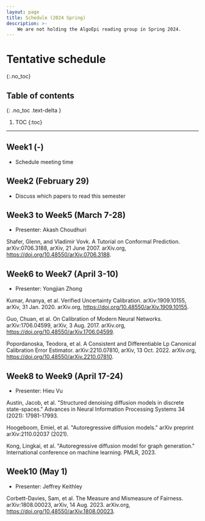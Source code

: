 ```yaml
---
layout: page
title: Schedule (2024 Spring)
description: >-
    We are not holding the AlgoEpi reading group in Spring 2024.
---
```


# Tentative schedule
{:.no_toc}

## Table of contents
{: .no_toc .text-delta }

1. TOC
{:toc}

---

## Week1 (-)

- Schedule meeting time

## Week2 (February 29)

- Discuss which papers to read this semester

## Week3 to Week5 (March 7-28)

- Presenter: Akash Choudhuri

Shafer, Glenn, and Vladimir Vovk. A Tutorial on Conformal Prediction. arXiv:0706.3188, arXiv, 21 June 2007. arXiv.org, https://doi.org/10.48550/arXiv.0706.3188.

## Week6 to Week7 (April 3-10)

- Presenter: Yongjian Zhong

Kumar, Ananya, et al. Verified Uncertainty Calibration. arXiv:1909.10155, arXiv, 31 Jan. 2020. arXiv.org, https://doi.org/10.48550/arXiv.1909.10155.

Guo, Chuan, et al. On Calibration of Modern Neural Networks. arXiv:1706.04599, arXiv, 3 Aug. 2017. arXiv.org, https://doi.org/10.48550/arXiv.1706.04599.

Popordanoska, Teodora, et al. A Consistent and Differentiable Lp Canonical Calibration Error Estimator. arXiv:2210.07810, arXiv, 13 Oct. 2022. arXiv.org, https://doi.org/10.48550/arXiv.2210.07810.

## Week8 to Week9 (April 17-24)

- Presenter: Hieu Vu

Austin, Jacob, et al. "Structured denoising diffusion models in discrete state-spaces." Advances in Neural Information Processing Systems 34 (2021): 17981-17993.

Hoogeboom, Emiel, et al. "Autoregressive diffusion models." arXiv preprint arXiv:2110.02037 (2021).

Kong, Lingkai, et al. "Autoregressive diffusion model for graph generation." International conference on machine learning. PMLR, 2023.

## Week10 (May 1)

- Presenter: Jeffrey Keithley

Corbett-Davies, Sam, et al. The Measure and Mismeasure of Fairness. arXiv:1808.00023, arXiv, 14 Aug. 2023. arXiv.org, https://doi.org/10.48550/arXiv.1808.00023.